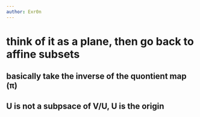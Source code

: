 ```yaml
---
author: Exr0n
---
```


# think of it as a plane, then go back to affine subsets

## basically take the inverse of the quontient map (π)

## U is not a subpsace of V/U, U is the origin
